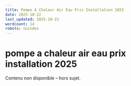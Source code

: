 ```yaml
---
title: Pompe A Chaleur Air Eau Prix Installation 2025
date: 2025-10-22
last_updated: 2025-10-22
wordcount: 14
robots: noindex
---
```


# pompe a chaleur air eau prix installation 2025

Contenu non disponible – hors sujet.